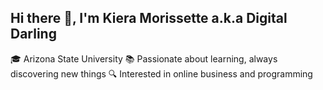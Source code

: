 ## Hi there 👋, I'm Kiera Morissette a.k.a Digital Darling
🎓 Arizona State University
📚 Passionate about learning, always discovering new things
🔍 Interested in online business and programming
<!--
**Kieramorissette/Kieramorissette** is a ✨ _special_ ✨ repository because its `README.md` (this file) appears on your GitHub profile.

Here are some ideas to get you started:

- 🔭 I’m currently working on ...
- 🌱 I’m currently learning ...
- 👯 I’m looking to collaborate on ...
- 🤔 I’m looking for help with ...
- 💬 Ask me about ...
- 📫 How to reach me: ...
- 😄 Pronouns: ...
- ⚡ Fun fact: ...
-->
